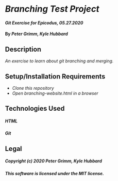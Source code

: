 # _Branching Test Project_

#### _Git Exercise for Epicodus, 05.27.2020_

#### By _**Peter Grimm, Kyle Hubbard**_

## Description

_An exercise to learn about git branching and merging._

## Setup/Installation Requirements

* _Clone this repository_
* _Open branching-website.html in a browser_

## Technologies Used

##### HTML
##### Git

## Legal

##### Copyright (c) 2020 **_Peter Grimm, Kyle Hubbard_**
##### This software is licensed under the MIT license.
